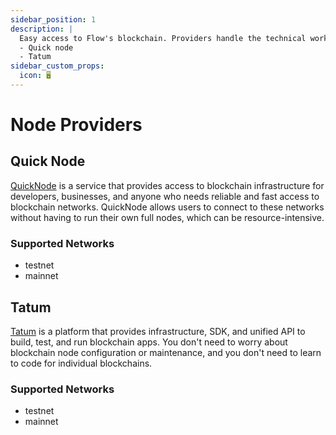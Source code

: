 ```yaml
---
sidebar_position: 1
description: |
  Easy access to Flow's blockchain. Providers handle the technical work, letting you use Flow's features without managing nodes yourself.
  - Quick node
  - Tatum
sidebar_custom_props:
  icon: 🖥️
---
```


# Node Providers

## Quick Node

[QuickNode](https://www.quicknode.com/chains/flow) is a service that provides access to blockchain infrastructure for developers, businesses, and anyone who needs reliable and fast access to blockchain networks. QuickNode allows users to connect to these networks without having to run their own full nodes, which can be resource-intensive.

### Supported Networks

- testnet
- mainnet

## Tatum

[Tatum](https://tatum.io/) is a platform that provides infrastructure, SDK, and unified API to build, test, and run blockchain apps. You don't need to worry about blockchain node configuration or maintenance, and you don't need to learn to code for individual blockchains. 

### Supported Networks

- testnet
- mainnet
